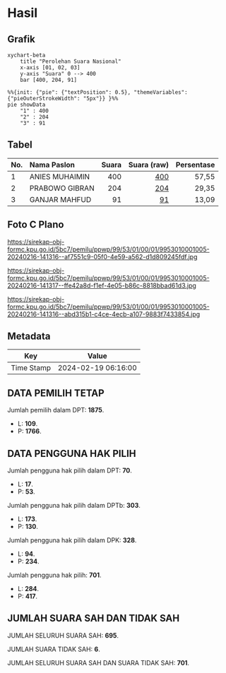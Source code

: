 # Hasil

## Grafik

```mermaid
xychart-beta
    title "Perolehan Suara Nasional"
    x-axis [01, 02, 03]
    y-axis "Suara" 0 --> 400
    bar [400, 204, 91]
```

```mermaid
%%{init: {"pie": {"textPosition": 0.5}, "themeVariables": {"pieOuterStrokeWidth": "5px"}} }%%
pie showData
    "1" : 400
    "2" : 204
    "3" : 91
```

## Tabel

| No. | Nama Paslon    | Suara | Suara (raw) | Persentase |
|:--- |:-------------- | -----:| -----------:| ----------:|
| 1   | ANIES MUHAIMIN | 400   | [400][p-1]  | 57,55      |
| 2   | PRABOWO GIBRAN | 204   | [204][p-2]  | 29,35      |
| 3   | GANJAR MAHFUD  | 91    | [91][p-3]   | 13,09      |


[p-1]: https://github.com/gigit-pemilu/pemilu-2024/blob/main/pilpres/hitung-suara/sub/99-luar-negeri/sub/53-jeddah-arab-saudi/sub/01-jeddah-arab-saudi/sub/0001-jeddah-arab-saudi/sub/005-tps/sub/paslon-1.txt
[p-2]: https://github.com/gigit-pemilu/pemilu-2024/blob/main/pilpres/hitung-suara/sub/99-luar-negeri/sub/53-jeddah-arab-saudi/sub/01-jeddah-arab-saudi/sub/0001-jeddah-arab-saudi/sub/005-tps/sub/paslon-2.txt
[p-3]: https://github.com/gigit-pemilu/pemilu-2024/blob/main/pilpres/hitung-suara/sub/99-luar-negeri/sub/53-jeddah-arab-saudi/sub/01-jeddah-arab-saudi/sub/0001-jeddah-arab-saudi/sub/005-tps/sub/paslon-3.txt

## Foto C Plano

https://sirekap-obj-formc.kpu.go.id/5bc7/pemilu/ppwp/99/53/01/00/01/9953010001005-20240216-141316--af7551c9-05f0-4e59-a562-d1d809245fdf.jpg

https://sirekap-obj-formc.kpu.go.id/5bc7/pemilu/ppwp/99/53/01/00/01/9953010001005-20240216-141317--ffe42a8d-f1ef-4e05-b86c-8818bbad61d3.jpg

https://sirekap-obj-formc.kpu.go.id/5bc7/pemilu/ppwp/99/53/01/00/01/9953010001005-20240216-141316--abd315b1-c4ce-4ecb-a107-9883f7433854.jpg


## Metadata

| Key        | Value               |
| ---------- | ------------------- |
| Time Stamp | 2024-02-19 06:16:00 |


## DATA PEMILIH TETAP

Jumlah pemilih dalam DPT: **1875**.
 * L: **109**.
 * P: **1766**.

## DATA PENGGUNA HAK PILIH

Jumlah pengguna hak pilih dalam DPT: **70**.
 * L: **17**.
 * P: **53**.

Jumlah pengguna hak pilih dalam DPTb: **303**.
 * L: **173**.
 * P: **130**.

Jumlah pengguna hak pilih dalam DPK: **328**.
 * L: **94**.
 * P: **234**.

Jumlah pengguna hak pilih: **701**.
 * L: **284**.
 * P: **417**.

## JUMLAH SUARA SAH DAN TIDAK SAH

JUMLAH SELURUH SUARA SAH: **695**.

JUMLAH SUARA TIDAK SAH: **6**.

JUMLAH SELURUH SUARA SAH DAN SUARA TIDAK SAH: **701**.


